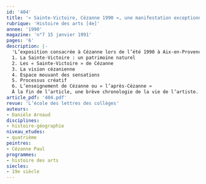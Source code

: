 ```yaml
---
id: '404'
title: '« Sainte-Victoire, Cézanne 1990 », une manifestation exceptionnelle '
rubrique: 'Histoire des arts [4e]'
annee: '1990'
magazine: 'n°7 15 janvier 1991'
pages: '6'
description: |-
  'L’exposition consacrée à Cézanne lors de l’été 1990 à Aix-en-Provence fut un événement. Présentation de cette exposition qui montre comment Cézanne posa les fondements de la peinture du XXe siècle…
  1. La Sainte-Victoire : un patrimoine naturel
  2. Les « Sainte-Victoire » de Cézanne
  3. La vision cézanienne
  4. Espace mouvant des sensations
  5. Processus créatif
  6. L’enseignement de Cézanne ou « l’après-Cézanne »
  À la fin de l’article, une brève chronologie de la vie de l’artiste.'
article_pdf: '404.pdf'
revue: 'L’école des lettres des collèges'
auteurs:
- Danièle Arnaud
disciplines:
- histoire-géographie
niveau_etudes:
- quatrième
peintres:
- Cézanne Paul
programmes:
- histoire des arts
siecles:
- 19e siècle
---
```

